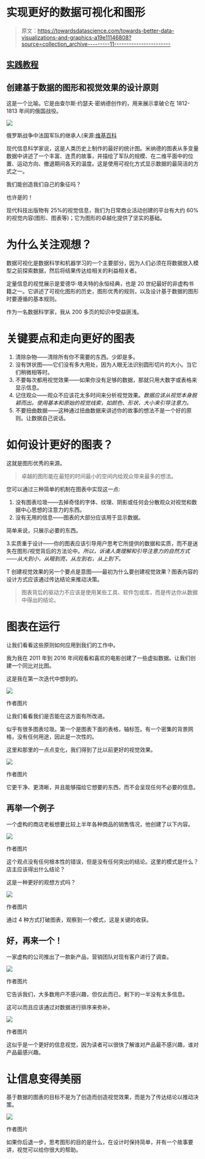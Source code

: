 # 实现更好的数据可视化和图形

> 原文：<https://towardsdatascience.com/towards-better-data-visualizations-and-graphics-a19e11146808?source=collection_archive---------11----------------------->

## [实践教程](https://towardsdatascience.com/tagged/hands-on-tutorials)

## 创建基于数据的图形和视觉效果的设计原则

这是一个比喻。它是由查尔斯·约瑟夫·密纳德创作的，用来展示拿破仑在 1812-1813 年间的俄国战役。

![](img/59203dea3912cef8dd3341a1e5342774.png)

俄罗斯战争中法国军队的继承人(来源:[维基百科](https://upload.wikimedia.org/wikipedia/commons/2/29/Minard.png)

现代信息科学家说，这是人类历史上制作的最好的统计图。米纳德的图表从多变量数据中讲述了一个丰富、连贯的故事，并描绘了军队的规模、在二维平面中的位置、运动方向、撤退期间各天的温度。这是使用可视化方式显示数据的最简洁的方式之一。

我们能创造我们自己的象征吗？

也许是的！

现代科技出版物有 25%的视觉信息，我们为日常商业活动创建的平台有大约 60%的视觉内容(图形、图表等)；它为图形的卓越化提供了坚实的基础。

# 为什么关注观想？

数据可视化是数据科学和机器学习的一个主要部分，因为人们必须在将数据放入模型之前探索数据，然后将结果传达给相关的利益相关者。

定量信息的视觉展示是爱德华·塔夫特的永恒经典，也是 20 世纪最好的非虚构书籍之一。它讲述了可视化图形的历史，图形优秀的规则，以及设计基于数据的图形时要遵循的基本规则。

作为一名数据科学家，我从 200 多页的知识中受益匪浅。

# 关键要点和走向更好的图表

1.  清除杂物——清除所有你不需要的东西。少即是多。
2.  没有饼状图——它们没有多大用处，因为人眼无法识别圆形切片的大小。当它们稍微相等时。
3.  不要每次都用视觉效果——如果你没有足够的数据，那就只用大数字或表格来显示信息。
4.  记住观众——观众不应该花太多时间来分析视觉效果。*数据应该从视觉本身脱颖而出。使用基本和原始的视觉线索，如颜色、形状、大小来引导注意力。*
5.  不要扭曲数据——这种通过扭曲数据来讲述你的故事的想法不是一个好的原则。让数据自己说话。

# 如何设计更好的图表？

这就是图形优秀的来源。

> 卓越的图形能在最短的时间最小的空间内给观众带来最多的想法。

您可以通过三种简单的机制在图表中实现这一点:

1.  没有图表垃圾——去掉奇怪的字体、纹理、阴影或任何会分散观众对视觉和数据中心思想的注意力的东西。
2.  没有无用的信息——图表的大部分应该用于显示数据。

简单来说，只展示必要的东西。

3.实质重于设计——你的图表应该引导用户思考它所提供的数据和实质，而不是迷失在图形/视觉背后的方法论中。*所以，诉诸人类理解和引导注意力的自然方式——从大到小，从暗到亮，从左到右，从上到下。*

T 创建视觉效果的另一个要点是意图——最初为什么要创建视觉效果？图表内容的设计方式应该通过传达结论来推动决策。

> 图表背后的驱动力不应该是使用某些工具、软件包或库，而是传达你从数据中得出的结论。

# 图表在运行

让我们看看这些原则如何应用到我们的工作中。

我为我在 2011 年到 2016 年间观看和喜欢的电影创建了一些虚拟数据。让我们创建一个同比对比图。

这是我在第一次迭代中想到的。

![](img/8a6f10b9abf3d457d258aebd47e26776.png)

作者图片

让我们看看我们是否能在这方面有所改进。

似乎有很多图表垃圾。第一个是图表下面的表格，轴标签。有一个密集的背景网格，没有任何用途，因此是一次性的。

这里和那里的一点点变化，我们得到了比以前更好的视觉效果。

![](img/4308318ef711c79bf8ae6d4154afe190.png)

作者图片

它更干净、更清晰，并且能够描绘它想要的东西，而不会呈现任何不必要的信息。

## 再举一个例子

一个虚构的商店老板想要比较上半年各种商品的销售情况，他创建了以下内容。

![](img/d8de6aa2a3cf86dbf754e7766b076ecc.png)

作者图片

这个观点没有任何根本性的错误，但是没有任何突出的结论。这里的模式是什么？店主应该得出什么结论？

这是一种更好的观想方式吗？

![](img/e108e29270448916d1bfeaf3cc9cf2d1.png)

作者图片

通过 4 种方式打破图表，观察到一个模式，这是关键的收获。

## 好，再来一个！

一家虚构的公司推出了一款新产品，营销团队对现有客户进行了调查。

![](img/f6ff968bb7175b3408d991c6c093cd24.png)

作者图片

它告诉我们，大多数用户不感兴趣，但仅此而已，剩下的一半没有太多信息。

这可以而且应该通过对数据进行排序来弥补。

![](img/5b03443787e7b12c36aaf1a5022acda5.png)

作者图片

这似乎是一个更好的信息视觉，因为读者可以很快了解谁对产品最不感兴趣，谁对产品最感兴趣。

# 让信息变得美丽

基于数据的图表的目标不是为了创造而创造视觉效果，而是为了传达结论以推动决策。

![](img/151110dea57f2b4240cde86e45cb68ce.png)

作者图片

如果你后退一步，思考图形的目的是什么，在设计时保持简单，并有一个故事要讲，视觉可以给你很大的帮助。